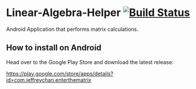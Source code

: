 # Linear-Algebra-Helper [![Build Status](https://travis-ci.org/superjeffreyc/Linear-Algebra-Helper.svg?branch=master)](https://travis-ci.org/superjeffreyc/Linear-Algebra-Helper)
Android Application that performs matrix calculations.

## How to install on Android
Head over to the Google Play Store and download the latest release: 

https://play.google.com/store/apps/details?id=com.jeffreychan.enterthematrix
